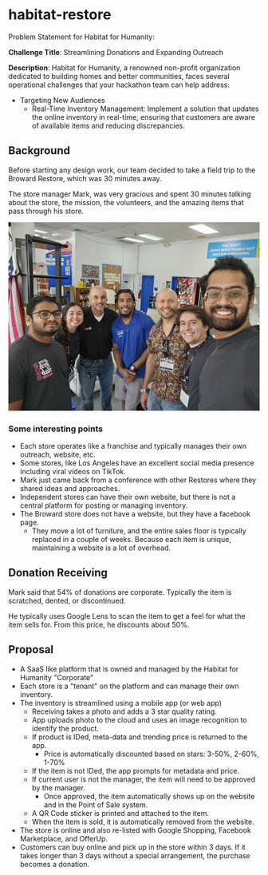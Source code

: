 # habitat-restore

Problem Statement for Habitat for Humanity:

**Challenge Title**: Streamlining Donations and Expanding Outreach

**Description**: Habitat for Humanity, a renowned non-profit organization dedicated to building homes and better communities, faces several operational challenges that your hackathon team can help address:

- Targeting New Audiences
  - Real-Time Inventory Management: Implement a solution that updates the online inventory in real-time, ensuring that customers are aware of available items and reducing discrepancies.

## Background

Before starting any design work, our team decided to take a field trip to the Broward Restore, which was 30 minutes away.

The store manager Mark, was very gracious and spent 30 minutes talking about the store, the mission, the volunteers, and the amazing items that pass through his store.

![Selfie!](presentation-images/store-manager.jpg)

### Some interesting points

- Each store operates like a franchise and typically manages their own outreach, website, etc.
- Some stores, like Los Angeles have an excellent social media presence including viral videos on TikTok.
- Mark just came back from a conference with other Restores where they shared ideas and approaches.
- Independent stores can have their own website, but there is not a central platform for posting or managing inventory.
- The Broward store does not have a website, but they have a facebook page.
  - They move a lot of furniture, and the entire sales floor is typically replaced in a couple of weeks. Because each item is unique, maintaining a website is a lot of overhead.

## Donation Receiving

Mark said that 54% of donations are corporate. Typically the item is scratched, dented, or discontinued.

He typically uses Google Lens to scan the item to get a feel for what the item sells for. From this price, he discounts about 50%.

## Proposal

- A SaaS like platform that is owned and managed by the Habitat for Humanity "Corporate"
- Each store is a "tenant" on the platform and can manage their own inventory.
- The inventory is streamlined using a mobile app (or web app)
  - Receiving takes a photo and adds a 3 star quality rating.
  - App uploads photo to the cloud and uses an image recognition to identify the product.
  - If product is IDed, meta-data and trending price is returned to the app.
    - Price is automatically discounted based on stars: 3-50%, 2-60%, 1-70%
  - If the item is not IDed, the app prompts for metadata and price.
  - If current user is not the manager, the item will need to be approved by the manager.
    - Once approved, the item automatically shows up on the website and in the Point of Sale system.
  - A QR Code sticker is printed and attached to the item.
  - When the item is sold, it is automatically removed from the website.
- The store is online and also re-listed with Google Shopping, Facebook Marketplace, and OfferUp.
- Customers can buy online and pick up in the store within 3 days. If it takes longer than 3 days without a special arrangement, the purchase becomes a donation.
